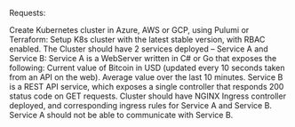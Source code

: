 Requests:

Create Kubernetes cluster in Azure, AWS or GCP, using Pulumi or Terraform:
Setup K8s cluster with the latest stable version, with RBAC enabled.
The Cluster should have 2 services deployed – Service A and Service B:
Service A is a WebServer written in C# or Go that exposes the following:
Current value of Bitcoin in USD (updated every 10 seconds taken from an API on the web).
Average value over the last 10 minutes.
Service B is a REST API service, which exposes a single controller that responds 200 status code on GET requests.
Cluster should have NGINX Ingress controller deployed, and corresponding ingress rules for Service A and Service B.
Service A should not be able to communicate with Service B.